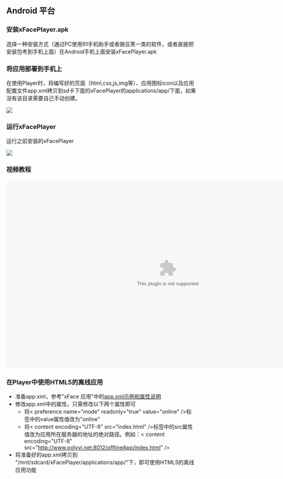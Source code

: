 ## Android 平台

### 安装xFacePlayer.apk

选择一种安装方式（通过PC使用91手机助手或者豌豆荚一类的软件，或者直接把安装包考到手机上面）在Android手机上面安装xFacePlayer.apk

### 将应用部署到手机上

在使用Player时，将编写好的页面（html,css,js,img等）、应用图标icon以及应用配置文件app.xml拷贝到sd卡下面的xFacePlayer的applications/app/下面，如果没有该目录需要自己手动创建。


![](ImgAndroid/appdir1.png)

### 运行xFacePlayer

运行之前安装的xFacePlayer


![](ImgAndroid/helloworldprint1.png)

### 视频教程

<object width="720" height="414">
    <param name="movie" value="{{ site.baseurl }}/videos/player/Android_player_assistant.mp4" />
    <param name="allowFullScreen" value="true" />
    <param name="allowScriptAccess" value="sameDomain" />
    <param name="autoplay" value="false">
    <param name="controller" value="true">
    <embed type="application/x-shockwave-mp4" width="854" height="498" allowfullscreen="true" allowscriptaccess="always" autoplay="false" controller="true" src="{{ site.baseurl }}/videos/player/Android_player_assistant.mp4" pluginspage="http://www.apple.com/quicktime/"></embed>
</object>

### 在Player中使用HTML5的离线应用
+ 准备app.xml，参考"xFace 应用"中的[app.xml示例和属性说明](/guide/xFace/ams/xface_app_zh.html)
+ 修改app.xml中的属性，只需修改以下两个属性即可
	- 将< preference name="mode" readonly="true" value="online" />标签中的value属性值改为"online"
	- 将< content encoding="UTF-8" src="index.html" />标签中的src属性值改为应用所在服务器的地址的绝对路径。例如：< content encoding="UTF-8" src="http://www.polyvi.net:8012/offlineApp/index.html" />
+ 将准备好的app.xml拷贝到 "/mnt/sdcard/xFacePlayer/applications/app/"下，即可使用HTML5的离线应用功能

